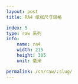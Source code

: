 ```yaml
---
layout: post
title: RA4 纸张尺寸规格

index: 5
type: raw 系列
info:
    name: ra4
    width: 215
    height: 305
    unit: 毫米

permalink: /cn/raw/:slug/
---
```



